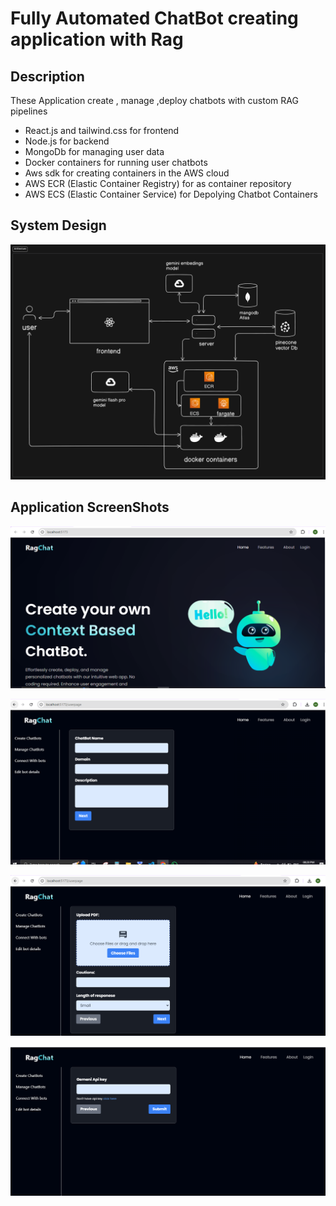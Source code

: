 # Fully Automated ChatBot creating application with Rag

## Description

These Application create , manage ,deploy chatbots with custom RAG pipelines 
- React.js and tailwind.css for frontend
- Node.js for backend
- MongoDb for managing user data
- Docker containers for running user chatbots
- Aws sdk for creating containers in the AWS cloud
- AWS ECR (Elastic Container Registry) for as container repository
- AWS ECS (Elastic Container Service) for Depolying Chatbot Containers

## System Design
![Alt text](https://github.com/Manohar-1-2/chatbot-RAG-/blob/main/images/artitecture2.png)

## Application ScreenShots
![Alt text](https://github.com/Manohar-1-2/chatbot-RAG-/blob/main/images/Capture1.PNG)

![Alt text](https://github.com/Manohar-1-2/chatbot-RAG-/blob/main/images/Capture2.PNG)

![Alt text](https://github.com/Manohar-1-2/chatbot-RAG-/blob/main/images/Capture3.PNG)

![Alt text](https://github.com/Manohar-1-2/chatbot-RAG-/blob/main/images/Capture4.PNG)